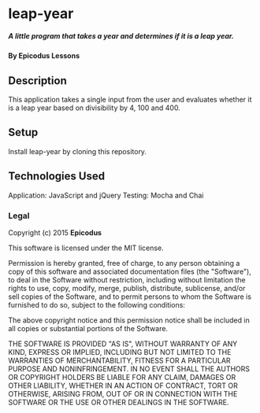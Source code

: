 # leap-year

##### A little program that takes a year and determines if it is a leap year.

#### By Epicodus Lessons

## Description

This application takes a single input from the user and evaluates whether it is a leap year based on divisibility by 4, 100 and 400.  

## Setup

Install leap-year by cloning this repository.

## Technologies Used

Application: JavaScript and jQuery
Testing:  Mocha and Chai

### Legal

Copyright (c) 2015 **Epicodus**

This software is licensed under the MIT license.

Permission is hereby granted, free of charge, to any person obtaining a copy
of this software and associated documentation files (the "Software"), to deal
in the Software without restriction, including without limitation the rights
to use, copy, modify, merge, publish, distribute, sublicense, and/or sell
copies of the Software, and to permit persons to whom the Software is
furnished to do so, subject to the following conditions:

The above copyright notice and this permission notice shall be included in
all copies or substantial portions of the Software.

THE SOFTWARE IS PROVIDED "AS IS", WITHOUT WARRANTY OF ANY KIND, EXPRESS OR
IMPLIED, INCLUDING BUT NOT LIMITED TO THE WARRANTIES OF MERCHANTABILITY,
FITNESS FOR A PARTICULAR PURPOSE AND NONINFRINGEMENT. IN NO EVENT SHALL THE
AUTHORS OR COPYRIGHT HOLDERS BE LIABLE FOR ANY CLAIM, DAMAGES OR OTHER
LIABILITY, WHETHER IN AN ACTION OF CONTRACT, TORT OR OTHERWISE, ARISING FROM,
OUT OF OR IN CONNECTION WITH THE SOFTWARE OR THE USE OR OTHER DEALINGS IN
THE SOFTWARE.
